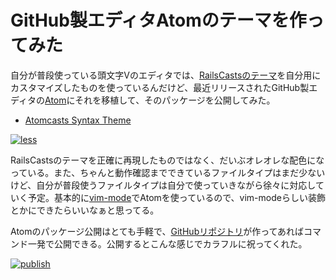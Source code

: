 # GitHub製エディタAtomのテーマを作ってみた

自分が普段使っている頭文字Vのエディタでは、[RailsCastsのテーマ](http://railscasts.com/about)を自分用にカスタマイズしたものを使っているんだけど、最近リリースされたGitHub製エディタの[Atom](https://atom.io/)にそれを移植して、そのパッケージを公開してみた。

- [Atomcasts Syntax Theme](https://atom.io/packages/atomcasts-syntax)

[![less](https://raw.github.com/ruedap/atomcasts-syntax/a5833445ebfe86be22d058d8df007eb38f56aee9/screenshots/less.png)](https://atom.io/packages/atomcasts-syntax)

RailsCastsのテーマを正確に再現したものではなく、だいぶオレオレな配色になっている。また、ちゃんと動作確認までできているファイルタイプはまだ少ないけど、自分が普段使うファイルタイプは自分で使っていきながら徐々に対応していく予定。基本的に[vim-mode](https://github.com/atom/vim-mode)でAtomを使っているので、vim-modeらしい装飾とかにできたらいいなぁと思ってる。

Atomのパッケージ公開はとても手軽で、[GitHubリポジトリ](https://github.com/ruedap/atomcasts-syntax)が作ってあればコマンド一発で公開できる。公開するとこんな感じでカラフルに祝ってくれた。

[![publish](/assets/2014/03/06/atomcasts-syntax.png)](https://atom.io/packages/atomcasts-syntax)
